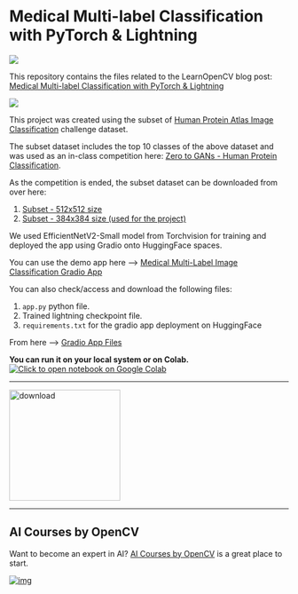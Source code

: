 # Medical Multi-label Classification with PyTorch & Lightning

<img src="https://learnopencv.com/wp-content/uploads/2023/07/medical_multi-label_feature.gif">

This repository contains the files related to the LearnOpenCV blog post: [Medical Multi-label Classification with PyTorch & Lightning](https://learnopencv.com/medical-multi-label/)

<img src="https://learnopencv.com/wp-content/uploads/2023/07/medical_multi-label_per_class_image.png">

This project was created using the subset of <a href="https://www.kaggle.com/competitions/human-protein-atlas-image-classification/overview" target="_blank">Human Protein Atlas Image Classification</a> challenge dataset.

The subset dataset includes the top 10 classes of the above dataset and was used as an in-class competition here:  <a href="https://www.kaggle.com/competitions/jovian-pytorch-z2g/overview" target="_blank">Zero to GANs - Human Protein Classification</a>.

As the competition is ended, the subset dataset can be downloaded from over here:

1. <a href="https://www.kaggle.com/datasets/aakashns/jovian-pytorch-z2g" target="_blank">Subset - 512x512 size</a>
2. <a href="https://www.kaggle.com/datasets/learnopencvblog/human-protein-atlas-384x384" target="_blank">Subset - 384x384 size (used for the project)</a>

We used EfficientNetV2-Small model from Torchvision for training and deployed the app using Gradio onto HuggingFace spaces.

You can use the demo app here --> <a href="https://huggingface.co/spaces/veb-101/Medical_MultiLabel_Image_Classification" target="_blank">Medical Multi-Label Image Classification Gradio App</a>

You can also check/access and download the following files:

1. `app.py` python file.
2. Trained lightning checkpoint file.
3. `requirements.txt` for the gradio app deployment on HuggingFace

From here --> <a href="https://huggingface.co/spaces/veb-101/Medical_MultiLabel_Image_Classification/tree/main" target="_blank">Gradio App Files</a>

**You can run it on your local system or on Colab.** [![Click to open notebook on Google Colab](https://colab.research.google.com/assets/colab-badge.svg)](https://colab.research.google.com/github/spmallick/learnopencv/blob/master/Medical_Multi-label_Classification_with_PyTorch_&_Lightning/HPA_PT_lightning_colab.ipynb)

---

[<img src="https://learnopencv.com/wp-content/uploads/2022/07/download-button-e1657285155454.png" alt="download" width="200">](https://www.dropbox.com/sh/4qa0vsoazxjbw2z/AABeaYqdMlWCgWPYIvsYg1QEa?dl=1)

---

## AI Courses by OpenCV

Want to become an expert in AI? [AI Courses by OpenCV](https://opencv.org/university/) is a great place to start.

[![img](https://learnopencv.com/wp-content/uploads/2023/01/AI-Courses-By-OpenCV-Github.png)](https://opencv.org/university/)
